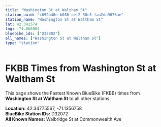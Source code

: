 ```yaml
---
title: "Washington St at Waltham St"
station_uuid: "c699b48e-b086-cef2-58c5-faa2da9876ae"
station_name: "Washington St at Waltham St"
lat: 42.341574
lng: -71.068904
bluebike_ids: ["D32002"]
all_names: ["Washington St at Waltham St"]
type: "station"
---
```


# FKBB Times from Washington St at Waltham St

This page shows the Fastest Known BlueBike (FKBB) times from **Washington St at Waltham St** to all other stations.

**Location:** 42.34775567, -71.1356758  
**BlueBike Station IDs:** D32072  
**All Known Names:** Walbridge St at Commonwealth Ave

